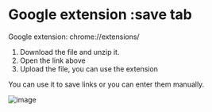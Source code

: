 # Google extension :save tab
Google extension:
chrome://extensions/

1. Download the file and unzip it.
2. Open the link above
3. Upload the file, you can use the extension



You can use it to save links or you can enter them manually.

![image](https://github.com/YixiWangCarol/googleExtension-saveTab/assets/102416235/cf3fa3d4-52db-4efd-a0ff-a8f53725e94c)
